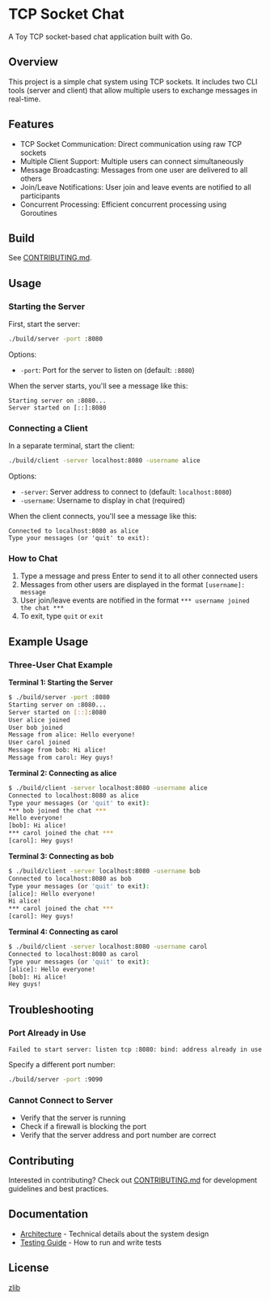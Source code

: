 # TCP Socket Chat

A Toy TCP socket-based chat application built with Go.

## Overview

This project is a simple chat system using TCP sockets.
It includes two CLI tools (server and client) that allow multiple users to exchange messages in real-time.

## Features

- TCP Socket Communication: Direct communication using raw TCP sockets
- Multiple Client Support: Multiple users can connect simultaneously
- Message Broadcasting: Messages from one user are delivered to all others
- Join/Leave Notifications: User join and leave events are notified to all participants
- Concurrent Processing: Efficient concurrent processing using Goroutines

## Build

See [CONTRIBUTING.md](./CONTRIBUTING.md).

## Usage

### Starting the Server

First, start the server:

```bash
./build/server -port :8080
```

Options:
- `-port`: Port for the server to listen on (default: `:8080`)

When the server starts, you'll see a message like this:
```
Starting server on :8080...
Server started on [::]:8080
```

### Connecting a Client

In a separate terminal, start the client:

```bash
./build/client -server localhost:8080 -username alice
```

Options:
- `-server`: Server address to connect to (default: `localhost:8080`)
- `-username`: Username to display in chat (required)

When the client connects, you'll see a message like this:
```
Connected to localhost:8080 as alice
Type your messages (or 'quit' to exit):
```

### How to Chat

1. Type a message and press Enter to send it to all other connected users
2. Messages from other users are displayed in the format `[username]: message`
3. User join/leave events are notified in the format `*** username joined the chat ***`
4. To exit, type `quit` or `exit`

## Example Usage

### Three-User Chat Example

**Terminal 1: Starting the Server**

```bash
$ ./build/server -port :8080
Starting server on :8080...
Server started on [::]:8080
User alice joined
User bob joined
Message from alice: Hello everyone!
User carol joined
Message from bob: Hi alice!
Message from carol: Hey guys!
```

**Terminal 2: Connecting as alice**

```bash
$ ./build/client -server localhost:8080 -username alice
Connected to localhost:8080 as alice
Type your messages (or 'quit' to exit):
*** bob joined the chat ***
Hello everyone!
[bob]: Hi alice!
*** carol joined the chat ***
[carol]: Hey guys!
```

**Terminal 3: Connecting as bob**

```bash
$ ./build/client -server localhost:8080 -username bob
Connected to localhost:8080 as bob
Type your messages (or 'quit' to exit):
[alice]: Hello everyone!
Hi alice!
*** carol joined the chat ***
[carol]: Hey guys!
```

**Terminal 4: Connecting as carol**

```bash
$ ./build/client -server localhost:8080 -username carol
Connected to localhost:8080 as carol
Type your messages (or 'quit' to exit):
[alice]: Hello everyone!
[bob]: Hi alice!
Hey guys!
```

## Troubleshooting

### Port Already in Use

```
Failed to start server: listen tcp :8080: bind: address already in use
```

Specify a different port number:
```bash
./build/server -port :9090
```

### Cannot Connect to Server

- Verify that the server is running
- Check if a firewall is blocking the port
- Verify that the server address and port number are correct

## Contributing

Interested in contributing? Check out [CONTRIBUTING.md](CONTRIBUTING.md) for development guidelines and best practices.

## Documentation

- [Architecture](doc/architecture.md) - Technical details about the system design
- [Testing Guide](doc/testing.md) - How to run and write tests

## License

[zlib](./LICENSE)

